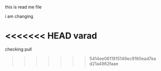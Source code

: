 this is read me file

i am changing


<<<<<<< HEAD
varad
=======
checking pull
>>>>>>> 5414ee0611915149ec9160ead7ead21a4962faae
